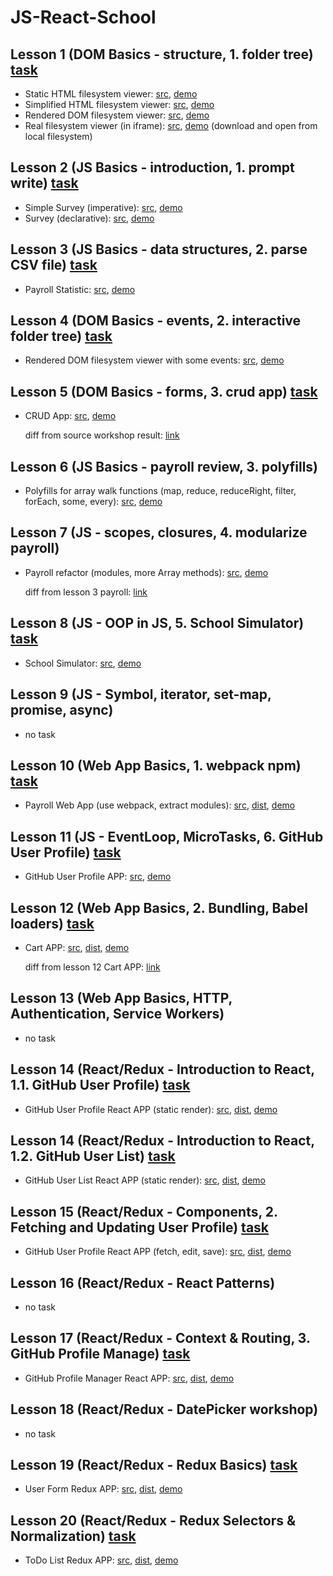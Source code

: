 # JS-React-School

## Lesson 1 (DOM Basics - structure, 1. folder tree) [task](https://github.com/pdffiller/js-react-school-tasks/blob/master/DOM%20Basics/01-folder-tree.md)

* Static HTML filesystem viewer: [src](https://github.com/Cath-kb/js-school/tree/master/lesson1/staticHtml), [demo](https://cath-kb.github.io/js-school/lesson1/staticHtml/index.html)
* Simplified HTML filesystem viewer: [src](https://github.com/Cath-kb/js-school/tree/master/lesson1/simpleStaticHtml), [demo](https://cath-kb.github.io/js-school/lesson1/simpleStaticHtml/index.html)
* Rendered DOM filesystem viewer: [src](https://github.com/Cath-kb/js-school/tree/master/lesson1/renderDom), [demo](https://cath-kb.github.io/js-school/lesson1/renderDom/index.html)
* Real filesystem viewer (in iframe): [src](https://github.com/Cath-kb/js-school/tree/master/lesson1/realHtmlIframe), [demo](https://cath-kb.github.io/js-school/lesson1/realHtmlIframe/index.html) (download and open from local filesystem)

## Lesson 2 (JS Basics - introduction, 1. prompt write) [task](https://github.com/pdffiller/js-react-school-tasks/blob/master/JS%20Basics/01-prompt-write.md)

* Simple Survey (imperative): [src](https://github.com/Cath-kb/js-school/tree/master/lesson2/surveySimple.html), [demo](https://cath-kb.github.io/js-school/lesson2/surveySimple.html)
* Survey (declarative): [src](https://github.com/Cath-kb/js-school/tree/master/lesson2/survey.html), [demo](https://cath-kb.github.io/js-school/lesson2/survey.html)

## Lesson 3 (JS Basics - data structures, 2. parse CSV file) [task](https://github.com/pdffiller/js-react-school-tasks/blob/master/JS%20Basics/05-parse-csv-file.md)

* Payroll Statistic: [src](https://github.com/Cath-kb/js-school/tree/master/lesson3/payroll), [demo](https://cath-kb.github.io/js-school/lesson3/payroll/index.html)

## Lesson 4 (DOM Basics - events, 2. interactive folder tree) [task](https://github.com/pdffiller/js-react-school-tasks/blob/master/DOM%20Basics/02-events.md)
* Rendered DOM filesystem viewer with some events: [src](https://github.com/Cath-kb/js-school/tree/master/lesson4/fileSystem), [demo](https://cath-kb.github.io/js-school/lesson4/fileSystem/index.html)

## Lesson 5 (DOM Basics - forms, 3. crud app) [task](https://github.com/pdffiller/js-react-school-tasks/blob/master/DOM%20Basics/03-crud-data.md)
* CRUD App: [src](https://github.com/Cath-kb/js-school/tree/master/lesson5/crud), [demo](https://cath-kb.github.io/js-school/lesson5/crud/index.html)

  diff from source workshop result: [link](https://github.com/Cath-kb/js-school/compare/data-form-table-bind...crud)

## Lesson 6 (JS Basics - payroll review, 3. polyfills)
* Polyfills for array walk functions (map, reduce, reduceRight, filter, forEach, some, every): [src](https://github.com/Cath-kb/js-school/tree/master/lesson6/polyfills.js), [demo](https://cath-kb.github.io/js-school/lesson6/index.html)

## Lesson 7 (JS - scopes, closures, 4. modularize payroll)
* Payroll refactor (modules, more Array methods): [src](https://github.com/Cath-kb/js-school/tree/master/lesson7/payroll), [demo](https://cath-kb.github.io/js-school/lesson7/payroll/index.html)

  diff from lesson 3 payroll: [link](https://github.com/Cath-kb/js-school/compare/payroll...payroll-modules?diff=split&name=payroll-modules)

## Lesson 8 (JS - OOP in JS, 5. School Simulator) [task](https://github.com/pdffiller/js-react-school-tasks/blob/master/JS%20Basics/07-oop-school.md)
* School Simulator: [src](https://github.com/Cath-kb/js-school/tree/master/lesson8/simSchool), [demo](https://cath-kb.github.io/js-school/lesson8/simSchool/index.html)

## Lesson 9 (JS - Symbol, iterator, set-map, promise, async)
* no task

## Lesson 10 (Web App Basics, 1. webpack npm) [task](https://github.com/pdffiller/js-react-school-tasks/blob/master/Web%20App%20Basics/01-webpack-npm.md)
* Payroll Web App (use webpack, extract modules): [src](https://github.com/Cath-kb/js-school/tree/master/lesson10/payrollApp), [dist](https://github.com/Cath-kb/js-school/tree/gh-pages/lesson10/payrollApp), [demo](https://cath-kb.github.io/js-school/lesson10/payrollApp/)

## Lesson 11 (JS - EventLoop, MicroTasks, 6. GitHub User Profile) [task](https://github.com/pdffiller/js-react-school-tasks/blob/master/JS%20Basics/07-github-user-profile.md)
* GitHub User Profile APP: [src](https://github.com/Cath-kb/js-school/tree/master/lesson11/githubProfile), [demo](https://cath-kb.github.io/js-school/lesson11/github-profile/)

## Lesson 12 (Web App Basics, 2. Bundling, Babel loaders) [task](https://github.com/pdffiller/js-react-school-tasks/blob/master/Web%20App%20Basics/02-bundling-babel.md)
* Cart APP: [src](https://github.com/Cath-kb/js-school/tree/master/lesson12/cartApp), [dist](https://github.com/Cath-kb/js-school/tree/gh-pages/lesson12/cartApp/), [demo](https://cath-kb.github.io/js-school/lesson12/cartApp/)

  diff from lesson 12 Cart APP: [link](https://github.com/Cath-kb/js-school/commit/3ae821f9bce23c18261ce8bc1c464c46f82167ae)

## Lesson 13 (Web App Basics, HTTP, Authentication, Service Workers)
* no task

## Lesson 14 (React/Redux - Introduction to React, 1.1. GitHub User Profile) [task](https://github.com/pdffiller/js-react-school-tasks/blob/master/React-Redux/01-1-static-render.md)
* GitHub User Profile React APP (static render): [src](https://github.com/Cath-kb/js-school/tree/master/lesson14/github-profile-static), [dist](https://github.com/Cath-kb/js-school/tree/gh-pages/lesson14/github-profile-static), [demo](https://cath-kb.github.io/js-school/lesson14/github-profile-static)

## Lesson 14 (React/Redux - Introduction to React, 1.2. GitHub User List) [task](https://github.com/pdffiller/js-react-school-tasks/blob/master/React-Redux/01-2-static-render-list.md)
* GitHub User List React APP (static render): [src](https://github.com/Cath-kb/js-school/tree/master/lesson14/github-list-static), [dist](https://github.com/Cath-kb/js-school/tree/gh-pages/lesson14/github-list-static), [demo](https://cath-kb.github.io/js-school/lesson14/github-list-static)

## Lesson 15 (React/Redux - Components, 2. Fetching and Updating User Profile) [task](https://github.com/pdffiller/js-react-school-tasks/blob/master/React-Redux/02-fetch-edit-save.md)
* GitHub User Profile React APP (fetch, edit, save): [src](https://github.com/Cath-kb/js-school/tree/master/lesson15/github-user-edit), [dist](https://github.com/Cath-kb/js-school/tree/gh-pages/lesson15/github-user-edit), [demo](https://cath-kb.github.io/js-school/lesson15/github-user-edit)

## Lesson 16 (React/Redux - React Patterns)
* no task

## Lesson 17 (React/Redux - Context & Routing, 3. GitHub Profile Manage) [task](https://github.com/pdffiller/js-react-school-tasks/blob/master/React-Redux/03-gh-user-manager.md)
* GitHub Profile Manager React APP: [src](https://github.com/Cath-kb/js-school/tree/master/lesson17/github-profile-manager), [dist](https://github.com/Cath-kb/js-school/tree/gh-pages/lesson17/github-profile-manager), [demo](https://cath-kb.github.io/js-school/lesson17/github-profile-manager)

## Lesson 18 (React/Redux - DatePicker workshop)
* no task

## Lesson 19 (React/Redux - Redux Basics) [task](https://github.com/pdffiller/js-react-school-tasks/blob/master/React-Redux/05-redux-basics.md)
* User Form Redux APP: [src](https://github.com/Cath-kb/js-school/tree/master/lesson19/user-form-redux), [dist](https://github.com/Cath-kb/js-school/tree/gh-pages/lesson19/user-form-redux), [demo](https://cath-kb.github.io/js-school/lesson19/user-form-redux)

## Lesson 20 (React/Redux - Redux Selectors & Normalization) [task](https://github.com/pdffiller/js-react-school-tasks/blob/master/React-Redux/06-redux-selectors.md)
* ToDo List Redux APP: [src](https://github.com/Cath-kb/js-school/tree/master/lesson20/todolist), [dist](https://github.com/Cath-kb/js-school/tree/gh-pages/lesson20/todolist), [demo](https://cath-kb.github.io/js-school/lesson20/todolist)
